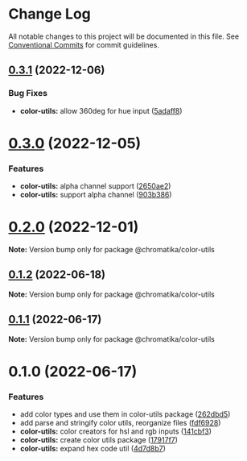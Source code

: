# Change Log

All notable changes to this project will be documented in this file.
See [Conventional Commits](https://conventionalcommits.org) for commit guidelines.

## [0.3.1](https://github.com/tkofh/chromatika/compare/@chromatika/color-utils@0.3.0...@chromatika/color-utils@0.3.1) (2022-12-06)


### Bug Fixes

* **color-utils:** allow 360deg for hue input ([5adaff8](https://github.com/tkofh/chromatika/commit/5adaff8303300860fdb109ac07ed77bfe6608f94))





# [0.3.0](https://github.com/tkofh/chromatika/compare/@chromatika/color-utils@0.2.0...@chromatika/color-utils@0.3.0) (2022-12-05)


### Features

* **color-utils:** alpha channel support ([2650ae2](https://github.com/tkofh/chromatika/commit/2650ae2303d90d24d98298849cbb25169e773d88))
* **color-utils:** support alpha channel ([903b386](https://github.com/tkofh/chromatika/commit/903b386157aa71ea56b75c17db69dc02f8e687b5))





# [0.2.0](https://github.com/tkofh/chromatika/compare/@chromatika/color-utils@0.1.2...@chromatika/color-utils@0.2.0) (2022-12-01)

**Note:** Version bump only for package @chromatika/color-utils





## [0.1.2](https://github.com/tkofh/chromatika/compare/@chromatika/color-utils@0.1.1...@chromatika/color-utils@0.1.2) (2022-06-18)

**Note:** Version bump only for package @chromatika/color-utils





## [0.1.1](https://github.com/tkofh/chromatika/compare/@chromatika/color-utils@0.1.0...@chromatika/color-utils@0.1.1) (2022-06-17)

**Note:** Version bump only for package @chromatika/color-utils





# 0.1.0 (2022-06-17)


### Features

* add color types and use them in color-utils package ([262dbd5](https://github.com/tkofh/chromatika/commit/262dbd58280078d38f4d05b34690c2f645908ef9))
* add parse and stringify color utils, reorganize files ([fdf6928](https://github.com/tkofh/chromatika/commit/fdf6928cd531ca92f64f24119e8a3994c34fbd77))
* **color-utils:** color creators for hsl and rgb inputs ([141cbf3](https://github.com/tkofh/chromatika/commit/141cbf356d0a38ebebc2450feaf32b934be1df00))
* **color-utils:** create color utils package ([17917f7](https://github.com/tkofh/chromatika/commit/17917f72dfc974a5f3e9d4292ff3dcef77eabbe2))
* **color-utils:** expand hex code util ([4d7d8b7](https://github.com/tkofh/chromatika/commit/4d7d8b75dec1bdf98c385b807116f5e3e8216b09))

